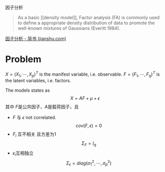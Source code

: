 
因子分析

> As a basic [[density model]], Factor analysis (FA) is commonly used to define a appropriate density distribution of data to promote the well-known mixtures of Gaussians (Everitt 1984).

[因子分析 - 简书 (jianshu.com)](https://www.jianshu.com/p/2456837720fb)

# Problem
$X=(X_1, \cdots, X_p)^T$ is the manifest variable, i.e. observable.
$F=(F_1, \cdots, F_q)^T$ is the latent variables, i.e. factors.

The models states as 
$$
	X = AF +\mu + \epsilon 
$$
其中 $F$是公共因子，$A$是载荷因子，且
- $F$ 与 $\epsilon$ not correlated.
$$
	cov(F,\epsilon) = 0
$$
- $F_i$ 互不相关 且方差为$1$
$$
	\Sigma_F=I_q
$$
- $\epsilon_i$互相独立
$$
	\Sigma_\epsilon = diag(\sigma_1^2,\cdots, \sigma_p^2)
$$